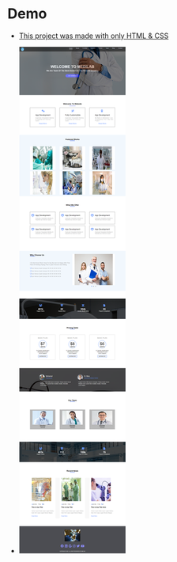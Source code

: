 
# Demo

- [This project was made with only HTML & CSS](https://medilab-html-css.vercel.app/)

- ![](./project_Medilab.png)